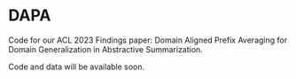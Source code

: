 # DAPA
Code for our ACL 2023 Findings paper: Domain Aligned Prefix Averaging for Domain Generalization in Abstractive Summarization.

Code and data will be available soon.
